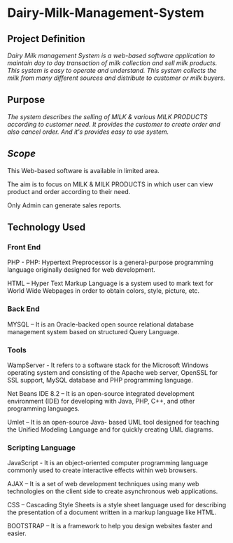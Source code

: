 # Dairy-Milk-Management-System
## **Project Definition**

_Dairy Milk management System is a web-based software application to maintain day to day transaction of milk collection and sell milk products. This system is easy to operate and understand. This system collects the milk from many different sources and distribute to customer or milk buyers._

## **Purpose**

_The system describes_ _the_ _selling of MILK &amp; various MILK PRODUCTS according to customer need. It provides the customer to create order and also cancel order. And it&#39;s provides easy to use system._

## *Scope*

This Web-based software is available in limited area.

The aim is to focus on MILK &amp; MILK PRODUCTS in which user can view product and order according to their need.

Only Admin can generate sales reports.

## **Technology Used**

### **Front End**

PHP - PHP: Hypertext Preprocessor is a general-purpose programming language originally designed for web development.

HTML – Hyper Text Markup Language is a system used to mark text for World Wide Webpages in order to obtain colors, style, picture, etc.

### **Back End**

MYSQL – It is an Oracle-backed open source relational database management system based on structured Query Language.

### **Tools**

WampServer - It refers to a software stack for the Microsoft Windows operating system and consisting of the Apache web server, OpenSSL for SSL support, MySQL database and PHP programming language.

Net Beans IDE 8.2 – It is an open-source integrated development environment (IDE) for developing with Java, PHP, C++, and other programming languages.

Umlet – It is an open-source Java- based UML tool designed for teaching the Unified Modeling Language and for quickly creating UML diagrams.

### **Scripting Language**

JavaScript - It is an object-oriented computer programming language commonly used to create interactive effects within web browsers.

AJAX – It is a set of web development techniques using many web technologies on the client side to create asynchronous web applications.

CSS – Cascading Style Sheets is a style sheet language used for describing the presentation of a document written in a markup language like HTML.

BOOTSTRAP – It is a framework to help you design websites faster and easier.
